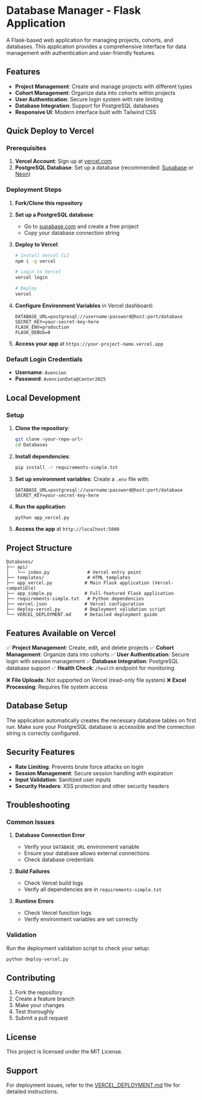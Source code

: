 # Database Manager - Flask Application

A Flask-based web application for managing projects, cohorts, and databases. This application provides a comprehensive interface for data management with authentication and user-friendly features.

## Features

- **Project Management**: Create and manage projects with different types
- **Cohort Management**: Organize data into cohorts within projects
- **User Authentication**: Secure login system with rate limiting
- **Database Integration**: Support for PostgreSQL databases
- **Responsive UI**: Modern interface built with Tailwind CSS

## Quick Deploy to Vercel

### Prerequisites
1. **Vercel Account**: Sign up at [vercel.com](https://vercel.com)
2. **PostgreSQL Database**: Set up a database (recommended: [Supabase](https://supabase.com) or [Neon](https://neon.tech))

### Deployment Steps

1. **Fork/Clone this repository**

2. **Set up a PostgreSQL database**:
   - Go to [supabase.com](https://supabase.com) and create a free project
   - Copy your database connection string

3. **Deploy to Vercel**:
   ```bash
   # Install Vercel CLI
   npm i -g vercel
   
   # Login to Vercel
   vercel login
   
   # Deploy
   vercel
   ```

4. **Configure Environment Variables** in Vercel dashboard:
   ```
   DATABASE_URL=postgresql://username:password@host:port/database
   SECRET_KEY=your-secret-key-here
   FLASK_ENV=production
   FLASK_DEBUG=0
   ```

5. **Access your app** at `https://your-project-name.vercel.app`

### Default Login Credentials
- **Username**: `Avencion`
- **Password**: `AvencionData@Center2025`

## Local Development

### Setup

1. **Clone the repository**:
   ```bash
   git clone <your-repo-url>
   cd Databases
   ```

2. **Install dependencies**:
   ```bash
   pip install -r requirements-simple.txt
   ```

3. **Set up environment variables**:
   Create a `.env` file with:
   ```
   DATABASE_URL=postgresql://username:password@host:port/database
   SECRET_KEY=your-secret-key-here
   ```

4. **Run the application**:
   ```bash
   python app_vercel.py
   ```

5. **Access the app** at `http://localhost:5000`

## Project Structure

```
Databases/
├── api/
│   └── index.py              # Vercel entry point
├── templates/                # HTML templates
├── app_vercel.py            # Main Flask application (Vercel-compatible)
├── app_simple.py            # Full-featured Flask application
├── requirements-simple.txt   # Python dependencies
├── vercel.json              # Vercel configuration
├── deploy-vercel.py         # Deployment validation script
└── VERCEL_DEPLOYMENT.md     # Detailed deployment guide
```

## Features Available on Vercel

✅ **Project Management**: Create, edit, and delete projects
✅ **Cohort Management**: Organize data into cohorts
✅ **User Authentication**: Secure login with session management
✅ **Database Integration**: PostgreSQL database support
✅ **Health Check**: `/health` endpoint for monitoring

❌ **File Uploads**: Not supported on Vercel (read-only file system)
❌ **Excel Processing**: Requires file system access

## Database Setup

The application automatically creates the necessary database tables on first run. Make sure your PostgreSQL database is accessible and the connection string is correctly configured.

## Security Features

- **Rate Limiting**: Prevents brute force attacks on login
- **Session Management**: Secure session handling with expiration
- **Input Validation**: Sanitized user inputs
- **Security Headers**: XSS protection and other security headers

## Troubleshooting

### Common Issues

1. **Database Connection Error**
   - Verify your `DATABASE_URL` environment variable
   - Ensure your database allows external connections
   - Check database credentials

2. **Build Failures**
   - Check Vercel build logs
   - Verify all dependencies are in `requirements-simple.txt`

3. **Runtime Errors**
   - Check Vercel function logs
   - Verify environment variables are set correctly

### Validation

Run the deployment validation script to check your setup:
```bash
python deploy-vercel.py
```

## Contributing

1. Fork the repository
2. Create a feature branch
3. Make your changes
4. Test thoroughly
5. Submit a pull request

## License

This project is licensed under the MIT License.

## Support

For deployment issues, refer to the [VERCEL_DEPLOYMENT.md](VERCEL_DEPLOYMENT.md) file for detailed instructions. 
